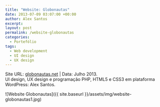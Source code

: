 ```yaml
---
title: "Website: Globonautas"
date: 2013-07-09 03:07:00 +00:00
author: Alex Santos
excerpt:
layout: post
permalink: /website-globonautas
categories:
  - Portefólio
tags:
  - Web development
  - UI design
  - UX design
---
```

<p>Site URL: <a href="http://globonautas.net" target="_blank" rel="noopener">globonautas.net</a> | Data: Julho 2013.<br>
UI design, UX design e programação PHP, HTML5 e CSS3 em plataforma WordPress: Alex Santos.</p>


![Website Globonautas]({{ site.baseurl }}/assets/img/website-globonautas1.jpg)